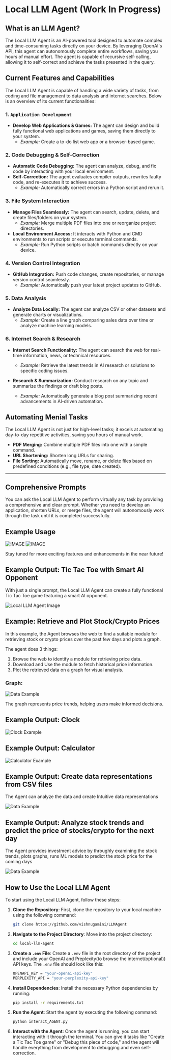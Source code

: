 # Local LLM Agent (Work In Progress)

## What is an LLM Agent?

The Local LLM Agent is an AI-powered tool designed to automate complex and time-consuming tasks directly on your device. By leveraging OpenAI's API, this agent can autonomously complete entire workflows, saving you hours of manual effort. The agent is capable of recursive self-calling, allowing it to self-correct and achieve the tasks presented in the query.

## Current Features and Capabilities

The Local LLM Agent is capable of handling a wide variety of tasks, from coding and file management to data analysis and internet searches. Below is an overview of its current functionalities:

### 1. `Application Development`
- **Develop Web Applications & Games:** The agent can design and build fully functional web applications and games, saving them directly to your system.
  - *Example:* Create a to-do list web app or a browser-based game.

### 2. Code Debugging & Self-Correction
- **Automatic Code Debugging:** The agent can analyze, debug, and fix code by interacting with your local environment.
- **Self-Correction:** The agent evaluates compiler outputs, rewrites faulty code, and re-executes it to achieve success.
  - *Example:* Automatically correct errors in a Python script and rerun it.

### 3. File System Interaction
- **Manage Files Seamlessly:** The agent can search, update, delete, and create files/folders on your system.
  - *Example:* Merge multiple PDF files into one or reorganize project directories.
- **Local Environment Access:** It interacts with Python and CMD environments to run scripts or execute terminal commands.
  - *Example:* Run Python scripts or batch commands directly on your device.

### 4. Version Control Integration
- **GitHub Integration:** Push code changes, create repositories, or manage version control seamlessly.
  - *Example:* Automatically push your latest project updates to GitHub.

### 5. Data Analysis
- **Analyze Data Locally:** The agent can analyze CSV or other datasets and generate charts or visualizations.
  - *Example:* Create a line graph comparing sales data over time or analyze machine learning models.

### 6. Internet Search & Research
- **Internet Search Functionality:** The agent can search the web for real-time information, news, or technical resources.
  - *Example:* Retrieve the latest trends in AI research or solutions to specific coding issues.
  
- **Research & Summarization:** Conduct research on any topic and summarize the findings or draft blog posts.
  - *Example:* Automatically generate a blog post summarizing recent advancements in AI-driven automation.

## Automating Menial Tasks
The Local LLM Agent is not just for high-level tasks; it excels at automating day-to-day repetitive activities, saving you hours of manual work.

- **PDF Merging:** Combine multiple PDF files into one with a simple command.
- **URL Shortening:** Shorten long URLs for sharing.
- **File Sorting:** Automatically move, rename, or delete files based on predefined conditions (e.g., file type, date created).

---

## Comprehensive Prompts
You can ask the Local LLM Agent to perform virtually any task by providing a comprehensive and clear prompt. Whether you need to develop an application, shorten URLs, or merge files, the agent will autonomously work through the task until it is completed successfully.


## Example Usage
![IMAGE](imgs/image.png)
![IMAGE](imgs/pic-8.png)

Stay tuned for more exciting features and enhancements in the near future!

## Example Output: Tic Tac Toe with Smart AI Opponent

With just a single prompt, the Local LLM Agent can create a fully functional Tic Tac Toe game featuring a smart AI opponent.

![Local LLM Agent Image](imgs/pic-1.png)

## Example: Retrieve and Plot Stock/Crypto Prices

In this example, the Agent browses the web to find a suitable module for retrieving stock or crypto prices over the past few days and plots a graph.

The agent does 3 things:
1. Browse the web to identify a module for retrieving price data.
2. Download and Use the module to fetch historical price information.
3. Plot the retrieved data on a graph for visual analysis.

### Graph:
![Data Example](imgs/pic-7.png)

The graph represents price trends, helping users make informed decisions.


## Example Output: Clock 

![Clock Example](imgs/pic-2.png)

## Example Output: Calculator

![Calculator Example](imgs/pic-3.png)

## Example Output: Create data representations from CSV files

The Agent can analyze the data and create Intuitive data representations

![Data Example](imgs/pic-4.png)

## Example Output: Analyze stock trends and predict the price of stocks/crypto for the next day 
The Agent provides investment advice by throughly examining the stock trends, plots graphs, runs ML models to predict the stock price for the coming days

![Data Example](imgs/pic-5.png)

## How to Use the Local LLM Agent

To start using the Local LLM Agent, follow these steps:

1. **Clone the Repository**: First, clone the repository to your local machine using the following command:
   ```bash
   git clone https://github.com/vishnugamini/LLMAgent
2. **Navigate to the Project Directory**: Move into the project directory:
   ```bash
   cd local-llm-agent
3. **Create a `.env` File**: Create a `.env` file in the root directory of the project and include your OpenAI and Preplexity(to browse the internet(optional)) API keys. The `.env` file should look like this:
   ```bash
   OPENAPI_KEY = "your-openai-api-key"
   PERPLEXITY_API = "your-perplexity-api-key"
4. **Install Dependencies**: Install the necessary Python dependencies by running:
   ```bash
   pip install -r requirements.txt
5. **Run the Agent**: Start the agent by executing the following command:
   ```bash
   python interact_AGENT.py
6. **Interact with the Agent**: Once the agent is running, you can start interacting with it through the terminal. You can give it tasks like "Create a Tic Tac Toe game" or "Debug this piece of code," and the agent will handle everything from development to debugging and even self-correction.






